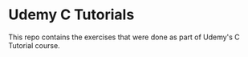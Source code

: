 # Udemy C Tutorials

This repo contains the exercises that were done as part of Udemy's C Tutorial course.
